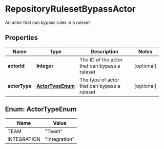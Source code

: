 

# RepositoryRulesetBypassActor

An actor that can bypass rules in a ruleset

## Properties

| Name | Type | Description | Notes |
|------------ | ------------- | ------------- | -------------|
|**actorId** | **Integer** | The ID of the actor that can bypass a ruleset |  [optional] |
|**actorType** | [**ActorTypeEnum**](#ActorTypeEnum) | The type of actor that can bypass a ruleset |  [optional] |



## Enum: ActorTypeEnum

| Name | Value |
|---- | -----|
| TEAM | &quot;Team&quot; |
| INTEGRATION | &quot;Integration&quot; |



